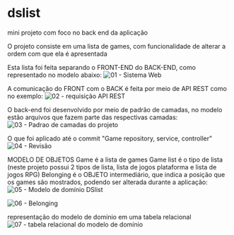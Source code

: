 # dslist
mini projeto com foco no back end da aplicação

O projeto consiste em uma lista de games, com funcionalidade de alterar a ordem com que ela é apresentada

Esta lista foi feita separando o FRONT-END do BACK-END, como representado no modelo abaixo:
![01 - Sistema Web](https://github.com/eduardodev-1/dslist/assets/122590889/4074e37e-fa3a-49ce-8701-3c1ad24e9da6)

A comunicação do FRONT com o BACK é feita por meio de API REST como no exemplo:
![02 - requisição API REST](https://github.com/eduardodev-1/dslist/assets/122590889/ee00b726-2b3f-4437-b922-93e9b9db1a61)

O back-end foi desenvolvido por meio de padrão de camadas, no modelo estão arquivos que fazem parte das respectivas camadas:
![03 - Padrao de camadas do projeto](https://github.com/eduardodev-1/dslist/assets/122590889/17e3d025-1b7f-46b5-8ca7-e4ae5d410b93)

O que foi aplicado até o commit "Game repository, service, controller"
![04 - Revisão](https://github.com/eduardodev-1/dslist/assets/122590889/89e1dc44-6774-40d5-b4f9-c04d66faea79)

MODELO DE OBJETOS
Game é a lista de games
Game list é o tipo de lista (neste projeto possui 2 tipos de lista, lista de jogos plataforma e lista de jogos RPG)
Belonging é o OBJETO intermediário, que indica a posição que os games são mostrados, podendo ser alterada durante a aplicação:
![05 - Modelo de domínio DSlist](https://github.com/eduardodev-1/dslist/assets/122590889/88912bda-3006-4ed3-88e9-2fb2070f8262)

![06 - Belonging](https://github.com/eduardodev-1/dslist/assets/122590889/7a63ab12-8009-419c-91be-a1f4a63b6515)

representação do modelo de domínio em uma tabela relacional
![07 - tabela relacional do modelo de domínio](https://github.com/eduardodev-1/dslist/assets/122590889/4cde6e15-6860-43e4-8468-12e11de7f58c)
